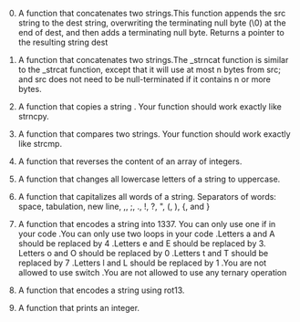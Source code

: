 0. A function that concatenates two strings.This function appends the src string to the dest string, overwriting the terminating null byte (\0) at the end of dest, and then adds a terminating null byte. Returns a pointer to the resulting string dest
1. A function that concatenates two strings.The _strncat function is similar to the _strcat function, except that it will use at most n bytes from src; and src does not need to be null-terminated if it contains n or more bytes.
2. A function that copies a string . Your function should work exactly like strncpy.
3. A function that compares two strings. Your function should work exactly like strcmp.
4. A function that reverses the content of an array of integers.
5. A function that changes all lowercase letters of a string to uppercase.
6. A function that capitalizes all words of a string. Separators of words: space, tabulation, new line, ,, ;, ., !, ?, ", (, ), {, and }

7. A function that encodes a string into 1337. You can only use one if in your code .You can only use two loops in your code .Letters a and A should be replaced by 4 .Letters e and E should be replaced by 3. Letters o and O should be replaced by 0 .Letters t and T should be replaced by 7 .Letters l and L should be replaced by 1 .You are not allowed to use switch .You are not allowed to use any ternary operation
8. A function that encodes a string using rot13.
9. A function that prints an integer.

